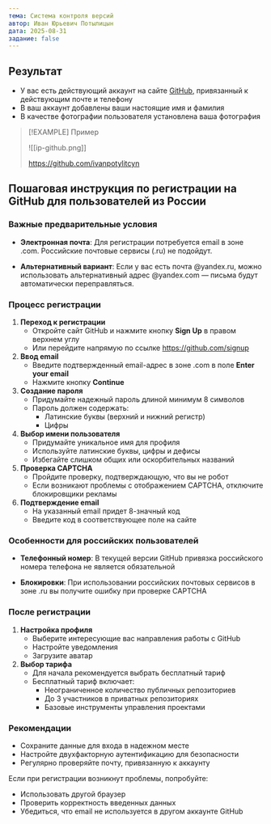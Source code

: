 ```yaml
---
тема: Система контроля версий
автор: Иван Юрьевич Потылицын
дата: 2025-08-31
задание: false
---
```

## Результат

- У вас есть действующий аккаунт на сайте [GitHub](https://github.com/), привязанный к действующим почте и телефону
- В ваш аккаунт добавлены ваши настоящие имя и фамилия
- В качестве фотографии пользователя установлена ваша фотография

> [!EXAMPLE] Пример
> 
> ![[ip-github.png]]
> 
> https://github.com/ivanpotylitcyn

## Пошаговая инструкция по регистрации на GitHub для пользователей из России

### Важные предварительные условия

- **Электронная почта**: Для регистрации потребуется email в зоне .com. Российские почтовые сервисы (.ru) не подойдут.

- **Альтернативный вариант**: Если у вас есть почта @yandex.ru, можно использовать альтернативный адрес @yandex.com — письма будут автоматически переправляться.

### Процесс регистрации

1. **Переход к регистрации**
    - Откройте сайт GitHub и нажмите кнопку **Sign Up** в правом верхнем углу
    - Или перейдите напрямую по ссылке https://github.com/signup
2. **Ввод email**
    - Введите подтвержденный email-адрес в зоне .com в поле **Enter your email**
    - Нажмите кнопку **Continue**
3. **Создание пароля**
    - Придумайте надежный пароль длиной минимум 8 символов
    - Пароль должен содержать:
        - Латинские буквы (верхний и нижний регистр)
        - Цифры
4. **Выбор имени пользователя**
    - Придумайте уникальное имя для профиля
    - Используйте латинские буквы, цифры и дефисы
    - Избегайте слишком общих или оскорбительных названий
5. **Проверка CAPTCHA**
    - Пройдите проверку, подтверждающую, что вы не робот
    - Если возникают проблемы с отображением CAPTCHA, отключите блокировщики рекламы
6. **Подтверждение email**
    - На указанный email придет 8-значный код
    - Введите код в соответствующее поле на сайте
### Особенности для российских пользователей

- **Телефонный номер**: В текущей версии GitHub привязка российского номера телефона не является обязательной

- **Блокировки**: При использовании российских почтовых сервисов в зоне .ru вы получите ошибку при проверке CAPTCHA

### После регистрации

1. **Настройка профиля**
    - Выберите интересующие вас направления работы с GitHub
    - Настройте уведомления
    - Загрузите аватар
2. **Выбор тарифа**
    - Для начала рекомендуется выбрать бесплатный тариф
    - Бесплатный тариф включает:
        - Неограниченное количество публичных репозиториев
        - До 3 участников в приватных репозиториях
        - Базовые инструменты управления проектами

### Рекомендации

- Сохраните данные для входа в надежном месте
- Настройте двухфакторную аутентификацию для безопасности
- Регулярно проверяйте почту, привязанную к аккаунту

Если при регистрации возникнут проблемы, попробуйте:
- Использовать другой браузер
- Проверить корректность введенных данных
- Убедиться, что email не используется в другом аккаунте GitHub